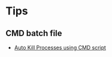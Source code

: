 # Tips 

## CMD batch file 

- [Auto Kill Processes using CMD script](/root/os/Windows/Tips/KillProcesses.md)
